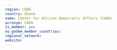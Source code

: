 ```yaml
---
region: CEWA
country: Ghana
name: Center for African Democratic Affairs (CADA)
acronym: CADA
is_member: yes
no_gndem_member_countries: 
regional_network: 
website: 
---
```

